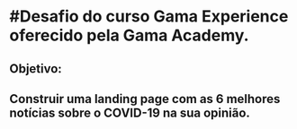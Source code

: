 <h1>#Desafio do curso Gama Experience oferecido pela Gama Academy.</h1>
<h2>Objetivo:</h2>
<h2>Construir uma landing page com as 6 melhores notícias sobre o COVID-19 na sua opinião.</h2>
